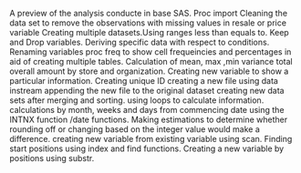 A preview of the analysis conducte in base SAS. 
Proc import
Cleaning the data set to remove the observations with missing values in resale or price variable
Creating multiple datasets.Using ranges less than equals to. 
Keep and Drop variables. 
Deriving specific data with respect to conditions. 
Renaming variables
proc freq  to show cell frequeincies and percentages in aid of creating multiple tables. 
Calculation of mean, max ,min variance total overall amount by store and organization. 
Creating new variable to show a particular information. 
Creating unique ID 
creating a new file using data instream
appending the new file to the original dataset
creating new data sets after merging and sorting. 
using loops to calculate information. 
calculations by month, weeks and days from commencing date using the INTNX function /date functions. 
Making estimations to determine whether rounding off or changing based on the integer value would make a difference. 
creating new variable from existing variable using scan.
Finding start positions using index and find functions. 
Creating a new variable by positions using substr.



